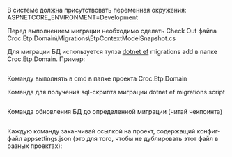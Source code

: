 В системе должна присутствовать переменная окружения: ASPNETCORE_ENVIRONMENT=Development

Перед выполнением миграции необходимо сделать Check Out файла Croc.Etp.Domain\Migrations\EtpContextModelSnapshot.cs

Для миграции БД используется тулза [dotnet ef](https://docs.microsoft.com/en-us/ef/core/cli/dotnet) migrations add в папке Croc.Etp.Domain.
Пример: 
```dotnet ef migrations add Organization_Add_ShortName --startup-project="..\Croc.Etp.Web"
```

Команду выполнять в cmd в папке проекта Croc.Etp.Domain

Команда для получения sql-скрипта миграции dotnet ef migrations script
```dotnet ef migrations script 20210116085802_Required_Acceptance_For_Directions 
```

Команда обновления БД до определенной миграции (читай чекпоинта)
```dotnet ef database update 20210426133253_Job_Interviews_Drop_Grade_Meeting_Column
```

Каждую команду заканчивай ссылкой на проект, содержащий конфиг-файл appsettings.json (это для того, чтобы не дублировать этот файл в разных проектах):
```--startup-project="..\Croc.Etp.Web"
```
